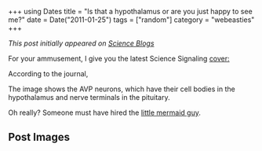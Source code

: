 +++
using Dates
title = "Is that a hypothalamus or are you just happy to see me?"
date = Date("2011-01-25")
tags = ["random"]
category = "webeasties"
+++

_This post initially appeared on [Science Blogs](http://scienceblogs.com/webeasties)_

For your ammusement, I give you the latest Science Signaling [cover:](http://stke.sciencemag.org/content/vol4/issue157/cover.dtl)

According to the journal,

The image shows the AVP neurons, which have their cell bodies in the hypothalamus and nerve terminals in the pituitary.

Oh really? Someone must have hired the [little mermaid guy](http://www.snopes.com/disney/films/mermaid.asp).

      
  

 ## Post Images


